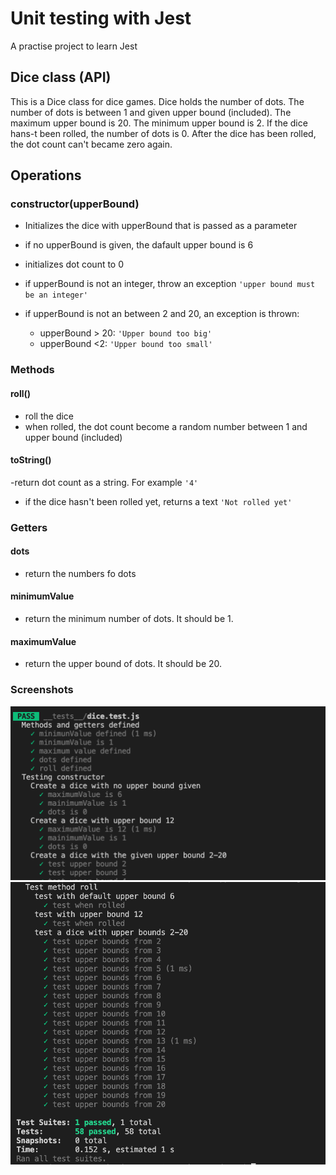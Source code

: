 
# Unit testing with Jest

A practise project to learn Jest

##  Dice class (API)

This is a Dice class for dice games. Dice holds the number of dots. The number of dots is between 1 and given upper bound (included). The maximum upper bound is 20. The minimum upper bound is 2. If the dice hans-t been rolled, the number of dots is 0. After the dice has been rolled, the dot count can't became zero again.

## Operations

### **constructor(upperBound)**

- Initializes the dice with upperBound that is passed as a parameter
- if no upperBound is given, the dafault upper bound is 6
- initializes dot count to 0

- if upperBound is not an integer, throw an exception `'upper bound must be an integer'`

- if upperBound is not an between 2 and 20, an exception is thrown:
    - upperBound > 20: `'Upper bound too big'`
    - upperBound <2: `'Upper bound too small'`

### Methods

#### **roll()**

 - roll the dice
 - when rolled, the dot count become a random number between 1 and upper bound (included)

 #### **toString()**

 -return dot count as a string. For example `'4'`
- if the dice hasn't been rolled yet, returns a text `'Not rolled yet'`

### Getters

#### **dots**

- return the numbers fo dots

#### **minimumValue**
- return the minimum number of dots. It should be 1.

#### **maximumValue**
- return the upper bound of dots. It should be 20.

### Screenshots

![screenshot](screenshot2.png?raw=true "test run")
![screenshot](screenshot1.png?raw=true "run test")